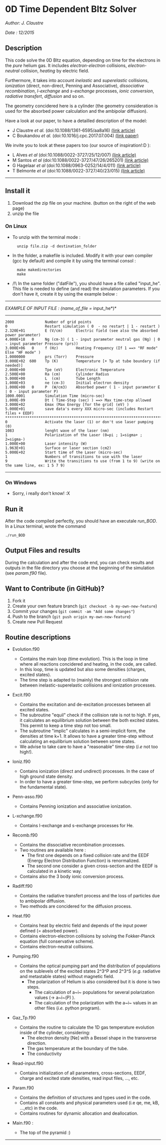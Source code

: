 0D Time Dependent Bltz Solver
===============
*Author: J. Claustre*

*Date  : 12/2015*

Description
-----------

This code solve the 0D Bltz equation, depending on time for the
electrons in the _pure_ helium gas. It includes *electron-electron*
collisions, *electron-neutral* collision, *heating* by electric field.

Furthermore, it takes into account *inelastic* and *superelastic*
collisions, *ionization* (direct, non-direct, Penning and
Associative), *dissociative recombination*, *l-exchange* and
*s-exchange* processes, *ionic conversion*, *radiative transfert*,
*diffusion* and so on.

The geometry concidered here is a cylinder (the geometry consideration
is used for the absorbed power calculation and the ambipolar diffusion).

Have a look at our paper, to have a detailled description of the model:

* J Claustre *et al.* (doi:10.1088/1361-6595/aa8a16)
  [(link article)](https://doi.org/10.1088/1361-6595/aa8a16)
* C Boukandou *et al.* (doi:10.1016/j.cpc.2017.07.004)
  [(link paper)](https://doi.org/10.1016/j.cpc.2017.07.004)

We invite you to look at these papers too (our source of inspiration!:D ):

* L Alves *et al* (doi:10.1088/0022-3727/25/12/007)
  [(link article)](http://m.iopscience.iop.org/article/10.1088/0022-3727/25/12/007/meta;jsessionid=AE4353A7414EB307AA0214AD6A4BA223.c3.iopscience.cld.iop.org)
* M Santos *et al* (doi:10.1088/0022-3727/47/26/265201)
  [(link article)](http://iopscience.iop.org/article/10.1088/0022-3727/47/26/265201#)
* G Hagelaar *et al* (doi:10.1088/0963-0252/14/4/011)
  [(link article)](http://m.iopscience.iop.org/article/10.1088/0963-0252/14/4/011/meta)
* T Belmonte *et al* (doi:10.1088/0022-3727/40/23/015)
  [(link article)](http://iopscience.iop.org/article/10.1088/0022-3727/40/23/015/meta)

----------------------------------------------------------------

Install it
-------

1. Download the zip file on your machine. (button on the right of the
   web page)
2. unzip the file

### On Linux
* To unzip with the terminal mode :

		unzip file.zip -d destination_folder
		
* In the folder, a makefile is included. Modify it with your own
        compiler (gcc by default) and compile it by using the terminal
        consol :

		make makedirectories
		make

* /!\ In the same folder ("datFile"), you should have a file called
"input_he". This file is needed to define (and read) the simulation
parameters. If you don't have it, create it by using the example below
:

----------------------------------------

*EXAMPLE OF INPUT FILE : (name_of_file =* input_he*)*

----------------------------------------
	
	2000              Number of grid points 
	0                 Restart simulation ( 0  - no restart | 1 - restart )
	2.320E+01         E (V/cm)      Electric field (see also the absorbed power parameter)
	4.000E+18   0     Ng (cm-3) ( 1 - input parameter neutral gas (Ng) | 0 - input parameter Pressure (prs))
	3.000E+06   0     f (Hz)        Heating Frequency (If 1 ==> "RF mode" Else "HF mode" )
	1.0000000         prs (Torr)    Pressure
	3.000E+02  600    Tp (K)        Temperature [+ Tp at tube boundary (if needed)]
	2.000E+00         Tpe (eV)      Electronic Temperature
	2.500E+00         Ra (cm)       Cylinder Radius
	5.000E+00         L  (cm)       Tube Length
	1.000E+03         ne (cm-3)     Initial electron density
	1.000E+00   0     P  (W/cm3)    Absorbed power ( 1 - input parameter E | 0 - input parameter P)
	1000.0001         Simulation Time (micro-sec)
	1.000E-09         Dt ( Time-Step (sec) ) ==> Max time-step allowed
	3.000E+02         Emax (Max Energy [for the grid] (eV) ) 
	5.000E+01         save data's every XXX micro-sec (includes Restart files + EEDF)
	*************************************************************************
	0                 Activate the laser (1) or don't use laser pumping (0)
	1083              lenght wave of the laser (nm)
	1                 Polarization of the Laser (0=pi ; 1=sigma+ ; 2=sigma-)
	1.000E+00         Laser intensity (W)
	1.963E+01         Surface or laser section (cm2)
	5.000E+02         Start time of the Laser (micro-sec)
	1                 Numbers of transitions to use with the laser
	9                 Write the transitions to use (from 1 to 9) (write on the same line, ex: 1 5 7 9)

----------------------------------------
### On Windows
* Sorry, i really don't know! :X

Run it
-------

After the code compiled perfectly, you should have an executale
*run_BOD*. In a Linux terminal, wrote the command

	./run_BOD

Output Files and results
-------------------------

During the calculation and after the code end, you can check results
and outputs in the file directory you choose at the beginning of the
simulation (see *param.f90* file).

Want to Contribute (in GitHub)?
--------------------

1. Fork it
2. Create your own feature branch (`git checkout -b my-own-new-feature`)
3. Commit your changes (`git commit -am "Add some changes"`)
4. Push to the branch (`git push origin my-own-new-feature`)
5. Create new Pull Request

Routine descriptions
---------------

* Evolution.f90
	* Contains the main loop (time evolution). This is the loop in
	time where all reactions concidered and heating, in the code, are called.
	* In this loop, time is updated but also some densities (charges,
      excited states).
	* The time step is adapted to (mainly) the strongest collision
     rate between inelastic-superelastic collisions and ionization
     processes.
	
* Excit.f90
	* Contains the excitation and de-excitation processes between all
      excited states.
	* The subroutine "equil" check if the collision rate is not to
	high. If yes, it calculates an equilibrium solution between the
	both excited states. This permit to keep a time step not too
	small.
	* The subroutine "implic" calculates in a semi-implicit form, the
	densities at time k+1.  It allows to have a greater time-step
	without calculating an equilibrium solution between some states.
	* We advise to take care to have a "reasonable" time-step (*i.e*
      not too high!).

* Ioniz.f90
	* Contains ionization (direct and undirect) processes. In the case
	of high ground state density.
	* In order to have a greater time-step, we perform subcycles (only
	for the fundamental state).

* Penn-asso.f90
	* Contains Penning ionization and associative ionization.
	
* L-xchange.f90
	* Contains l-exchange and s-exchange processes for He.

* Recomb.f90
	* Contains the dissociative recombination processes.
	* Two routines are available here :
		* The first one depends on a fixed collision rate and the EEDF
		(Energy Electron Distribution Function) is renormalized.
		* The second one consider a given cross-section and the EEDF
		is calculated in a kinetic way.
	* Contains also the 3 body ionic conversion process.
	
* Radiff.f90
	* Contains the radiative transfert process and the loss of
     particles due to ambipolar diffusion.
	* Two methods are concidered for the diffusion process.
	
* Heat.f90
	* Contains heat by electric field and depends of the input power
	defined (= absorbed power).
	* Contains electron-electron collisions by solving the
	Fokker-Planck equation (full conservative scheme).
	* Contains electron-neutral collisions.
	
* Pumping.f90
	* Contains the optical pumping part and the distribution of
      populations on the sublevels of the excited states 2^3^P and
      2^3^S (*e.g.* radiative and metastable states) without magnetic
      field.
	  * The polarization of Helium is also considered but it is done
        is two steps.
		  * The calculation of a~i~ populations for several
            polarization values (-> a~i~(P) ).
		  * The calculation of the polarization with the a~i~ values in
            an other files (*i.e.* python program).

* Gaz_Tp.f90
	* Contains the routine to calculate the 1D gas temperature
	evolution inside of the cylinder, considering:
		* The electron density [Ne] with a Bessel shape in the transverse direction.
		* The gas temperature at the boundary of the tube.
		* The conductivity
		
* Read-input.f90
	* Contains initialization of all parameters, cross-sections, EEDF,
	charge and excited state densities, read input files, ..., etc.
	
* Param.f90
	* Contains the definition of structures and types used in the
      code.
	* Contains all constants and physical parameters used (i.e qe, me,
     kB, ...,etc) in the code.
	* Contains routines for dynamic allocation and deallocation.
	
* Main.f90 :
	* The top of the pyramid :)

------------------------------------------------------------------------------------------------------------
